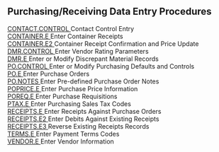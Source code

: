 ##  Purchasing/Receiving Data Entry Procedures

<PageHeader />

[ CONTACT.CONTROL ](../../../rover/AP-OVERVIEW/AP-ENTRY/CONTACT-CONTROL) Contact Control Entry   
[ CONTAINER.E ](../../../rover/AP-OVERVIEW/AP-ENTRY/AP-E/AP-E-1/CURRENCY-CONTROL/PO-E/PO-E-1/CONTAINER-E) Enter Container Receipts   
[ CONTAINER.E2 ](CONTAINER-E2/README.md) Container Receipt Confirmation and Price Update   
[ DMR.CONTROL ](../../../rover/AP-OVERVIEW/AP-REPORT/VENDOR-Q/VENDOR-Q-9/DMR-CONTROL) Enter Vendor Rating Parameters   
[ DMR.E ](../../../rover/AP-OVERVIEW/AP-REPORT/VENDOR-Q/VENDOR-Q-9/DMR-CONTROL/DMR-CONTROL-1/DMR-E) Enter or Modify Discrepant Material Records   
[ PO.CONTROL ](../../../rover/AP-OVERVIEW/AP-ENTRY/AP-E/AP-E-1/CURRENCY-CONTROL/PO-E/PO-E-2/PO-CONTROL) Enter or Modify Purchasing Defaults and Controls   
[ PO.E ](../../../rover/AP-OVERVIEW/AP-ENTRY/AP-E/AP-E-1/CURRENCY-CONTROL/PO-E) Enter Purchase Orders   
[ PO.NOTES ](PO-NOTES/README.md) Enter Pre-defined Purchase Order Notes   
[ POPRICE.E ](../../../rover/MFG-OVERVIEW/MFG-REPORT/MRP-R5/POPRICE-E) Enter Purchase Price Information   
[ POREQ.E ](../../../rover/AP-OVERVIEW/AP-ENTRY/VENDOR-E/VENDOR-E-1/POREQ-E) Enter Purchase Requisitions   
[ PTAX.E ](PTAX-E/README.md) Enter Purchasing Sales Tax Codes   
[ RECEIPTS.E ](../../../rover/AP-OVERVIEW/AP-ENTRY/AP-E/AP-E-1/MSHIP-E/RECEIPTS-E2/RECEIPTS-E3/RECEIPTS-E) Enter Receipts Against Purchase Orders   
[ RECEIPTS.E2 ](../../../rover/AP-OVERVIEW/AP-ENTRY/AP-E/AP-E-1/MSHIP-E/RECEIPTS-E2) Enter Debits Against Existing Receipts   
[ RECEIPTS.E3 ](../../../rover/AP-OVERVIEW/AP-ENTRY/AP-E/AP-E-1/MSHIP-E/RECEIPTS-E2/RECEIPTS-E3) Reverse Existing Receipts Records   
[ TERMS.E ](../../../rover/AP-OVERVIEW/AP-ENTRY/TERMS-E) Enter Payment Terms Codes   
[ VENDOR.E ](../../../rover/AP-OVERVIEW/AP-ENTRY/VENDOR-E) Enter Vendor Information   
  
<badge text= "Version 8.10.57" vertical="middle" />

<PageFooter />